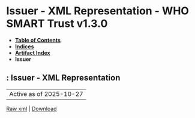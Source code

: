 # Issuer - XML Representation - WHO SMART Trust v1.3.0

* [**Table of Contents**](toc.md)
* [**Indices**](indices.md)
* [**Artifact Index**](artifacts.md)
* **Issuer**

## : Issuer - XML Representation

| |
| :--- |
| Active as of 2025-10-27 |

[Raw xml](ActorDefinition-Issuer.xml) | [Download](ActorDefinition-Issuer.xml)

